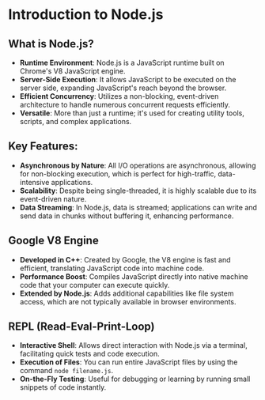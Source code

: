 # Introduction to Node.js

## What is Node.js?

- **Runtime Environment**: Node.js is a JavaScript runtime built on Chrome's V8 JavaScript engine.
- **Server-Side Execution**: It allows JavaScript to be executed on the server side, expanding JavaScript's reach beyond the browser.
- **Efficient Concurrency**: Utilizes a non-blocking, event-driven architecture to handle numerous concurrent requests efficiently.
- **Versatile**: More than just a runtime; it's used for creating utility tools, scripts, and complex applications.

## Key Features:

- **Asynchronous by Nature**: All I/O operations are asynchronous, allowing for non-blocking execution, which is perfect for high-traffic, data-intensive applications.
- **Scalability**: Despite being single-threaded, it is highly scalable due to its event-driven nature.
- **Data Streaming**: In Node.js, data is streamed; applications can write and send data in chunks without buffering it, enhancing performance.

## Google V8 Engine

- **Developed in C++**: Created by Google, the V8 engine is fast and efficient, translating JavaScript code into machine code.
- **Performance Boost**: Compiles JavaScript directly into native machine code that your computer can execute quickly.
- **Extended by Node.js**: Adds additional capabilities like file system access, which are not typically available in browser environments.

## REPL (Read-Eval-Print-Loop)

- **Interactive Shell**: Allows direct interaction with Node.js via a terminal, facilitating quick tests and code execution.
- **Execution of Files**: You can run entire JavaScript files by using the command `node filename.js`.
- **On-the-Fly Testing**: Useful for debugging or learning by running small snippets of code instantly.
